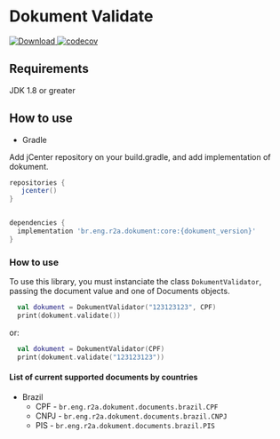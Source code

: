 # Dokument Validate

[![Download](https://api.bintray.com/packages/r2a-engineering/dokument-validator/br.eng.r2a.dokument/images/download.svg) ](https://bintray.com/r2a-engineering/dokument-validator/br.eng.r2a.dokument/_latestVersion)
[![codecov](https://codecov.io/gh/r2a-engineering/dokument-validate/branch/main/graph/badge.svg?token=AHCOYCVPR7)](https://codecov.io/gh/r2a-engineering/dokument-validate)

## Requirements

JDK 1.8 or greater


## How to use

- Gradle

Add jCenter repository on your build.gradle, and add implementation of dokument.

```groovy
repositories {
   jcenter()
}


dependencies {
  implementation 'br.eng.r2a.dokument:core:{dokument_version}'
}
```

### How to use 

To use this library, you must instanciate the class ```DokumentValidator```, passing the document value and one of Documents objects.

```kotlin
  val dokument = DokumentValidator("123123123", CPF)
  print(dokument.validate())
```
or:

```kotlin
  val dokument = DokumentValidator(CPF)
  print(dokument.validate("123123123"))
```

#### List of current supported documents by countries

- Brazil
  - CPF - ```br.eng.r2a.dokument.documents.brazil.CPF```
  - CNPJ - ```br.eng.r2a.dokument.documents.brazil.CNPJ```
  - PIS - ```br.eng.r2a.dokument.documents.brazil.PIS```
